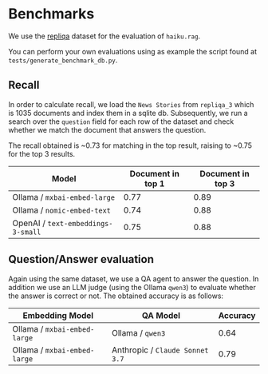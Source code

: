 # Benchmarks

We use the [repliqa](https://huggingface.co/datasets/ServiceNow/repliqa) dataset for the evaluation of `haiku.rag`.

You can perform your own evaluations using as example the script found at
`tests/generate_benchmark_db.py`.

## Recall

In order to calculate recall, we load the `News Stories` from `repliqa_3` which is 1035 documents and index them in a sqlite db. Subsequently, we run a search over the `question` field for each row of the dataset and check whether we match the document that answers the question.


The recall obtained is ~0.73 for matching in the top result, raising to ~0.75 for the top 3 results.

| Model                                 | Document in top 1 | Document in top 3 |
|---------------------------------------|-------------------|-------------------|
| Ollama / `mxbai-embed-large`          | 0.77              | 0.89              |
| Ollama / `nomic-embed-text`           | 0.74              | 0.88              |
| OpenAI / `text-embeddings-3-small`    | 0.75              | 0.88              |

## Question/Answer evaluation

Again using the same dataset, we use a QA agent to answer the question. In addition we use an LLM judge (using the Ollama `qwen3`) to evaluate whether the answer is correct or not. The obtained accuracy is as follows:

| Embedding Model              | QA Model                          | Accuracy  |
|------------------------------|-----------------------------------|-----------|
| Ollama / `mxbai-embed-large` | Ollama / `qwen3`                  | 0.64      |
| Ollama / `mxbai-embed-large` | Anthropic / `Claude Sonnet 3.7`   | 0.79      |
